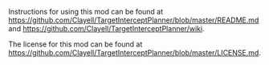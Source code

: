 Instructions for using this mod can be found at https://github.com/Clayell/TargetInterceptPlanner/blob/master/README.md and https://github.com/Clayell/TargetInterceptPlanner/wiki.

The license for this mod can be found at https://github.com/Clayell/TargetInterceptPlanner/blob/master/LICENSE.md.